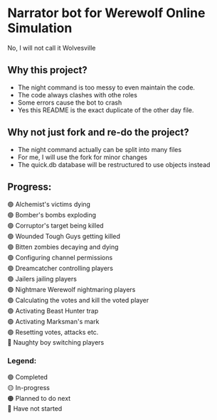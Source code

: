 # Narrator bot for Werewolf Online Simulation
No, I will not call it Wolvesville

## Why this project?
- The night command is too messy to even maintain the code. 
- The code always clashes with othe roles
- Some errors cause the bot to crash
- Yes this README is the exact duplicate of the other day file.

## Why not just fork and re-do the project?
- The night command actually can be split into many files
- For me, I will use the fork for minor changes
- The quick.db database will be restructured to use objects instead

## Progress:
🟢 Alchemist's victims dying <br>
🟢 Bomber's bombs exploding <br>
🟢 Corruptor's target being killed <br>
🟢 Wounded Tough Guys getting killed <br>
🟢 Bitten zombies decaying and dying <br>
🟢 Configuring channel permissions <br>
🟢 Dreamcatcher controlling players <br>
🟢 Jailers jailing players <br>
🟢 Nightmare Werewolf nightmaring players <br>
🟢 Calculating the votes and kill the voted player <br>
🟢 Activating Beast Hunter trap <br>
🟢 Activating Marksman's mark <br>
🟢 Resetting votes, attacks etc.  <br>
🔴 Naughty boy switching players <br>


### Legend:
🟢 Completed                      <br>
🟡 In-progress                    <br>
🟠 Planned to do next             <br>
🔴 Have not started               <br>

